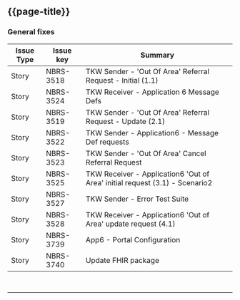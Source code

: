 <div class="bars-blg-expander">
<div class="bars-blg-expander-entry" id="v1.0.12">

## {{page-title}}

### General fixes

| Issue Type | Issue key | Summary                                                                      |
|------------|-----------|------------------------------------------------------------------------------|
|Story	|NBRS-3518	|TKW Sender - 'Out Of Area' Referral Request - Initial (1.1)|
|Story	|NBRS-3524	|TKW Receiver - Application 6 Message Defs|
|Story	|NBRS-3519	|TKW Sender - 'Out Of Area' Referral Request - Update (2.1)|
|Story	|NBRS-3522	|TKW Sender - Application6 - Message Def requests|
|Story	|NBRS-3523	|TKW Sender - 'Out Of Area' Cancel Referral Request|
|Story	|NBRS-3525	|TKW Receiver - Application6 'Out of Area' initial request (3.1) - Scenario2|
|Story	|NBRS-3527	|TKW Sender - Error Test Suite|
|Story	|NBRS-3528	|TKW Receiver - Application6 'Out of Area' update request (4.1)|
|Story	|NBRS-3739	|App6 - Portal Configuration|
|Story	|NBRS-3740	|Update FHIR package|

</div>
</div>
<br>
<hr>









